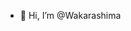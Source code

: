 - 👋 Hi, I’m @Wakarashima

<!---
Wakarashima/Wakarashima is a ✨ special ✨ repository because its `README.md` (this file) appears on your GitHub profile.
You can click the Preview link to take a look at your changes.
--->
